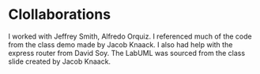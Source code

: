 # Clollaborations

I worked with Jeffrey Smith, Alfredo Orquiz.
I referenced much of the code from the class demo made by Jacob Knaack.
I also had help with the express router from David Soy.
The LabUML was sourced from the class slide created by Jacob Knaack.
